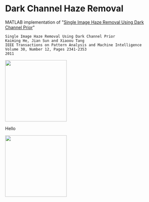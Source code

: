 Dark Channel Haze Removal
=========================

MATLAB implementation of "[Single Image Haze Removal Using Dark Channel Prior][1]"

	Single Image Haze Removal Using Dark Channel Prior
	Kaiming He, Jian Sun and Xiaoou Tang
	IEEE Transactions on Pattern Analysis and Machine Intelligence
	Volume 30, Number 12, Pages 2341-2353
	2011

<img src="https://raw.githubusercontent.com/sjtrny/Dark-Channel-Haze-Removal/master/forest.jpg" width="200px"/>

Hello

<img src="https://raw.githubusercontent.com/sjtrny/Dark-Channel-Haze-Removal/master/forest_recovered.jpg" width="200px"/>

[1]: http://research.microsoft.com/en-us/um/people/kahe/cvpr09/ 
